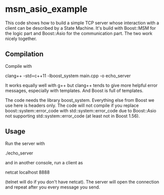 # msm_asio_example

This code shows how to build a simple TCP server whose interaction with a client can be described by a State Machine.
It's build with Boost::MSM for the logic part and Boost::Asio for the communication part. The two work nicely together.

## Compilation

Compile with

  clang++ -std=c++11 -lboost_system main.cpp -o echo_server
  
It works equally well with g++ but clang++ tends to give more helpful error messages, especially with templates.
And Boost is full of templates.

The code needs the library boost_system. Everything else from Boost we use here is headers only.
The code will not compile if you replace boost::system::error_code with std::system::error_code
due to Boost::Asio not supporting std::system::error_code (at least not in Boost 1.56).


## Usage

Run the server with

  ./echo_server
  
and in another console, run a client as

  netcat localhost 8888
  
(telnet will do if you don't have netcat).
The server will open the connection and repeat after you every message you send.
